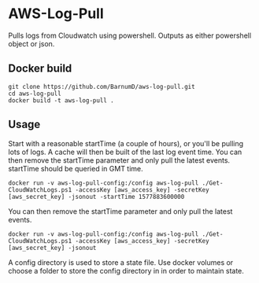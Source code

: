 # AWS-Log-Pull
Pulls logs from Cloudwatch using powershell.  Outputs as either powershell object or json.

## Docker build
```
git clone https://github.com/BarnumD/aws-log-pull.git
cd aws-log-pull
docker build -t aws-log-pull .
```

## Usage
Start with a reasonable startTime (a couple of hours), or you'll be pulling lots of logs.  A cache will then be built of the last log event time.  You can then remove the startTime parameter and only pull the latest events. startTime should be queried in GMT time.
```
docker run -v aws-log-pull-config:/config aws-log-pull ./Get-CloudWatchLogs.ps1 -accessKey [aws_access_key] -secretKey [aws_secret_key] -jsonout -startTime 1577883600000
```
You can then remove the startTime parameter and only pull the latest events.
```
docker run -v aws-log-pull-config:/config aws-log-pull ./Get-CloudWatchLogs.ps1 -accessKey [aws_access_key] -secretKey [aws_secret_key] -jsonout
```

A config directory is used to store a state file.  Use docker volumes or choose a folder to store the config directory in in order to maintain state.
